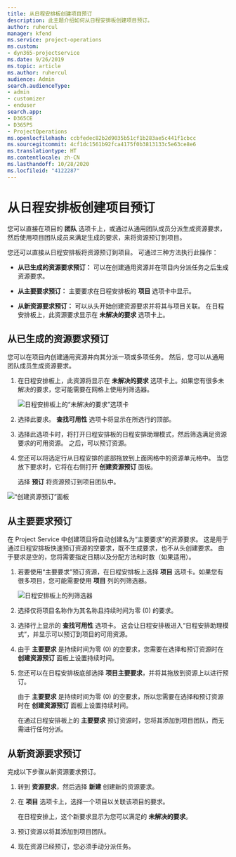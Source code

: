 ```yaml
---
title: 从日程安排板创建项目预订
description: 此主题介绍如何从日程安排板创建项目预订。
author: ruhercul
manager: kfend
ms.service: project-operations
ms.custom:
- dyn365-projectservice
ms.date: 9/26/2019
ms.topic: article
ms.author: ruhercul
audience: Admin
search.audienceType:
- admin
- customizer
- enduser
search.app:
- D365CE
- D365PS
- ProjectOperations
ms.openlocfilehash: ccbfedec82b2d9035b51cf1b283ae5c441f1cbcc
ms.sourcegitcommit: 4cf1dc1561b92fca4175f0b3813133c5e63ce8e6
ms.translationtype: HT
ms.contentlocale: zh-CN
ms.lasthandoff: 10/28/2020
ms.locfileid: "4122287"
---
```

# <a name="create-a-project-booking-from-the-schedule-board"></a>从日程安排板创建项目预订

您可以直接在项目的 **团队** 选项卡上，或通过从通用团队成员分派生成资源要求，然后使用项目团队成员来满足生成的要求，来将资源预订到项目。

您还可以直接从日程安排板将资源预订到项目。 可通过三种方法执行此操作：

- **从已生成的资源要求预订：** 可以在创建通用资源并在项目内分派任务之后生成资源要求。

- **从主要要求预订：** 主要要求在日程安排板的 **项目** 选项卡中显示。 

- **从新资源要求预订：** 可以从头开始创建资源要求并将其与项目关联。 在日程安排板上，此资源要求显示在 **未解决的要求** 选项卡上。

## <a name="book-from-a-generated-resource-requirement"></a>从已生成的资源要求预订

您可以在项目内创建通用资源并向其分派一项或多项任务。 然后，您可以从通用团队成员生成资源要求。 

1.  在日程安排板上，此资源将显示在 **未解决的要求** 选项卡上。如果您有很多未解决的要求，您可能需要在网格上使用列筛选器。 

    ![日程安排板上的“未解决的要求”选项卡](media/FAQ-Project-Booking-Schedule-Board-1.png "预订和分派表的屏幕截图")

2. 选择此要求。 **查找可用性** 选项卡将显示在所选行的顶部。
 
3. 选择此选项卡时，将打开日程安排板的日程安排助理模式，然后筛选满足资源要求的可用资源。 之后，可以预订资源。

4. 您还可以将选定行从日程安排的底部拖放到上面网格中的资源单元格中。 当您放下要求时，它将在右侧打开 **创建资源预订** 面板。

    选择 **预订** 将资源预订到项目团队中。

![“创建资源预订”面板](media/FAQ-Project-Booking-Schedule-Board-6.png "")
 

## <a name="book-from-the-primary-requirement"></a>从主要要求预订

在 Project Service 中创建项目将自动创建名为“主要要求”的资源要求。 这是用于通过日程安排板快速预订资源的空要求，既不生成要求，也不从头创建要求。 由于要求是空的，您将需要指定日期以及分配方法和时数（如果适用）。 

1. 若要使用“主要要求”预订资源，在日程安排板上选择 **项目** 选项卡。如果您有很多项目，您可能需要使用 **项目** 列的列筛选器。

   ![日程安排板上的列筛选器](media/FAQ-Project-Booking-Schedule-Board-2.png "预订和分派表的屏幕截图")

2. 选择仅将项目名称作为其名称且持续时间为零 (0) 的要求。

3. 选择行上显示的 **查找可用性** 选项卡。 这会让日程安排板进入“日程安排助理模式”，并显示可以预订到项目的可用资源。

4. 由于 **主要要求** 是持续时间为零 (0) 的空要求，您需要在选择和预订资源时在 **创建资源预订** 面板上设置持续时间。

5. 您还可以在日程安排板底部选择 **项目主要要求**，并将其拖放到资源上以进行预订。
 
    由于 **主要要求** 是持续时间为零 (0) 的空要求，所以您需要在选择和预订资源时在 **创建资源预订** 面板上设置持续时间。
 
    在通过日程安排板上的 **主要要求** 预订资源时，您将其添加到项目团队，而无需进行任何分派。
 
## <a name="book-from-a-new-resource-requirement"></a>从新资源要求预订
完成以下步骤从新资源要求预订。 

1. 转到 **资源要求**，然后选择 **新建** 创建新的资源要求。

2. 在 **项目** 选项卡上，选择一个项目以关联该项目的要求。
 
    在日程安排上，这个新要求显示为您可以满足的 **未解决的要求**。

3. 预订资源以将其添加到项目团队。

4. 现在资源已经预订，您必须手动分派任务。

